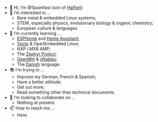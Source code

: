 - 👋 Hi, I’m @Spamfast (son of [Halfwit](https://archive.org/details/isbn_0451126548))
- 👀 I’m interested in ...
  - Bare metal & embedded Linux systems;
  - STEM, especially physics, evolutionary biology & organic chemistry;
  - European culture & languages.
- 🌱 I’m currently learning ...
  - [ESPHome](https://esphome.io/) and [Home Assistant](https://www.home-assistant.io/);
  - [Yocto](https://www.yoctoproject.org/) & OpenEmbedded Linux;
  - NXP i.MX8 AMP;
  - The [Zephyr Project](https://www.zephyrproject.org/);
  - [OpenWrt](https://openwrt.org/docs/guide-developer/) & [nftables](https://www.nftables.org/);
  - The [Danish](https://denmark.dk/) language.
- 📚 I'm trying to ...
  - Improve my German, French & Spanish;
  - Have a better attitude;
  - Get out more;
  - Read something other than technical documents.
- 💞️ I’m looking to collaborate on ...
  - Nothing at present.
- 📫 How to reach me ...
  - Here.

<!---
Spamfast/Spamfast is a ✨ special ✨ repository because its `README.md` (this file) appears on your GitHub profile.
You can click the Preview link to take a look at your changes.
--->
